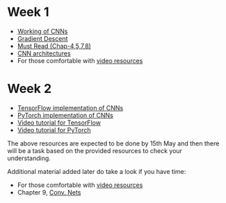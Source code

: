 # Week 1

- [Working of CNNs](https://ujjwalkarn.me/2016/08/11/intuitive-explanation-convnets/)
- [Gradient Descent](https://www.javatpoint.com/gradient-descent-in-machine-learning)
- [Must Read (Chap-4,5,7,8)](https://d2l.ai/)
- [CNN architectures](https://medium.com/analytics-vidhya/cnns-architectures-lenet-alexnet-vgg-googlenet-resnet-and-more-666091488df5)
- For those comfortable with [video resources](https://drive.google.com/drive/folders/1DjqsxT-AA9KHe2sKXznG_cvR9FchIgr6)

# Week 2
- [TensorFlow implementation of CNNs](https://www.tensorflow.org/tutorials/images/cnn)
- [PyTorch implementation of CNNs](https://blog.paperspace.com/writing-cnns-from-scratch-in-pytorch/)
- [Video tutorial for TensorFlow](https://youtu.be/7HPwo4wnJeA?si=SdIUuH72RU4aLLXk)
- [Video tutorial for PyTorch](https://www.youtube.com/watch?v=pDdP0TFzsoQ&ab_channel=PatrickLoeber)

The above resources are expected to be done by 15th May and then there will be a task based on the provided resources to check your understanding.

Additional material added later do take a look if you have time:
- For those comfortable with [video resources](https://drive.google.com/drive/folders/1DjqsxT-AA9KHe2sKXznG_cvR9FchIgr6)
- Chapter 9, [Conv. Nets](https://www.deeplearningbook.org/)